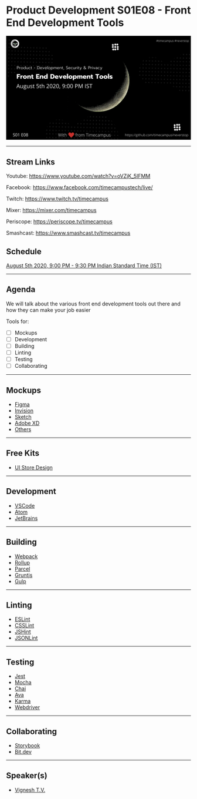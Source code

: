 # Product Development S01E08 - Front End Development Tools

<img src="https://raw.githubusercontent.com/timecampus/neverstop/master/product-development/Season-1/PD-S01E08/PD-S01E08.png" width="800">

<!-- [![alt text](https://raw.githubusercontent.com/timecampus/neverstop/master/the-entrepreneur/Season-1/TE-S01E07/TE-S01E07.png "Watch/Subscribe to the video" | width=300)](https://www.youtube.com/watch?v=t1mrmYhN7-0) -->

---

## Stream Links

Youtube: https://www.youtube.com/watch?v=oVZjK_5IFMM

Facebook: https://www.facebook.com/timecampustech/live/

Twitch: https://www.twitch.tv/timecampus

Mixer: https://mixer.com/timecampus

Periscope: https://periscope.tv/timecampus

Smashcast: https://www.smashcast.tv/timecampus

## Schedule

[August 5th 2020, 9:00 PM - 9:30 PM Indian Standard Time (IST)](https://calendar.google.com/event?action=TEMPLATE&tmeid=MGpxN3ZxaG51cHE2cTJnN2xnM3BmZWttNzlfMjAyMDA4MDVUMTUzMDAwWiB0aW1lY2FtcHVzLmNvbV8zaHE0cHRrczBsZTJybmQwajAxbzYwMTRhZ0Bn&tmsrc=timecampus.com_3hq4ptks0le2rnd0j01o6014ag%40group.calendar.google.com)

---

## Agenda

We will talk about the various front end development tools out there and how they can make your job easier

Tools for:

- [ ] Mockups
- [ ] Development
- [ ] Building
- [ ] Linting
- [ ] Testing
- [ ] Collaborating

---

## Mockups

- [Figma](http://figma.com/)
- [Invision](https://www.invisionapp.com/)
- [Sketch](https://www.sketch.com/)
- [Adobe XD](https://www.adobe.com/in/products/xd.html)
- [Others](https://dzone.com/articles/27-open-source-web-ui-mockup-tools)

---

## Free Kits

- [UI Store Design](https://www.uistore.design/)

---

## Development

- [VSCode](https://code.visualstudio.com/)
- [Atom](https://atom.io/)
- [JetBrains](https://www.jetbrains.com/)

---

## Building

- [Webpack](https://webpack.js.org/)
- [Rollup](https://rollupjs.org/)
- [Parcel](https://parceljs.org/)
- [Gruntjs](https://gruntjs.com/)
- [Gulp](https://gulpjs.com/)

---

## Linting

- [ESLint](https://eslint.org/)
- [CSSLint](https://github.com/CSSLint/csslint)
- [JSHint](https://jshint.com/)
- [JSONLint](https://jsonlint.com/)

---

## Testing

- [Jest](https://jestjs.io/)
- [Mocha](https://mochajs.org/)
- [Chai](https://www.chaijs.com/)
- [Ava](https://github.com/avajs/ava)
- [Karma](https://karma-runner.github.io/latest/index.html)
- [Webdriver](https://webdriver.io/)

---

## Collaborating

- [Storybook](https://storybook.js.org/)
- [Bit.dev](https://bit.dev)

---



## Speaker(s)

- [Vignesh T.V.](http://tvvignesh.com/)